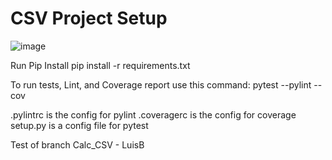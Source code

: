# CSV Project Setup
![image](https://user-images.githubusercontent.com/522095/145519905-e4d80dba-0c04-44f4-b95a-45ce4fbf6d1e.png)


Run Pip Install
pip install -r requirements.txt

To run tests, Lint, and Coverage report use this command:
pytest  --pylint --cov

.pylintrc is the config for pylint
.coveragerc is the config for coverage
setup.py is a config file for pytest

Test of branch Calc_CSV - LuisB

